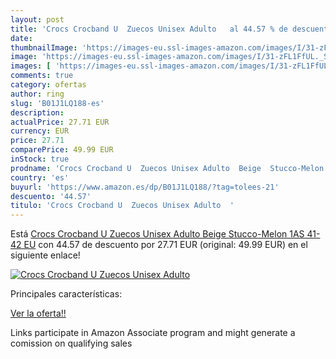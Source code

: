 ```yaml
---
layout: post
title: 'Crocs Crocband U  Zuecos Unisex Adulto   al 44.57 % de descuento'
date: 
thumbnailImage: 'https://images-eu.ssl-images-amazon.com/images/I/31-zFL1FfUL._SL200_.jpg'
image: 'https://images-eu.ssl-images-amazon.com/images/I/31-zFL1FfUL._SL200_.jpg'
images: [ 'https://images-eu.ssl-images-amazon.com/images/I/31-zFL1FfUL._SL200_.jpg' ]
comments: true
category: ofertas
author: ring
slug: 'B01J1LQ188-es'
description:
actualPrice: 27.71 EUR
currency: EUR
price: 27.71
comparePrice: 49.99 EUR
inStock: true
prodname: 'Crocs Crocband U  Zuecos Unisex Adulto  Beige  Stucco-Melon 1AS   41-42 EU'
country: 'es'
buyurl: 'https://www.amazon.es/dp/B01J1LQ188/?tag=tolees-21'
descuento: '44.57'
titulo: 'Crocs Crocband U  Zuecos Unisex Adulto  '
---
```


Está [Crocs Crocband U  Zuecos Unisex Adulto  Beige  Stucco-Melon 1AS   41-42 EU](https://www.amazon.es/dp/B01J1LQ188/?tag=tolees-21) con 44.57 de descuento por 27.71 EUR (original: 49.99 EUR) en el siguiente enlace!

[![Crocs Crocband U  Zuecos Unisex Adulto  ](https://images-eu.ssl-images-amazon.com/images/I/31-zFL1FfUL._SL200_.jpg)](https://www.amazon.es/dp/B01J1LQ188/?tag=tolees-21)

Principales características:


[Ver la oferta!!](https://www.amazon.es/dp/B01J1LQ188/?tag=tolees-21)

Links participate in Amazon Associate program and might generate a comission on qualifying sales


